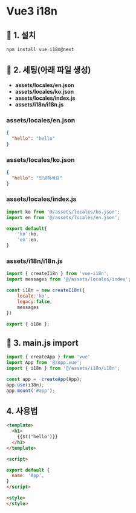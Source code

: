 # Vue3 i18n

## 🥷 1. 설치
```javascript
npm install vue-i18n@next
```

## 😬 2. 세팅(아래 파일 생성)
- **assets/locales/en.json**
- **assets/locales/ko.json**
- **assets/locales/index.js**
- **assets/i18n/i18n.js**


### assets/locales/en.json
```json
{
  "hello": "hello"
}
```

### assets/locales/ko.json
```json
{
  "hello": "안녕하세요"
}
```

### assets/locales/index.js
```javascript
import ko from '@/assets/locales/ko.json';
import en from '@/assets/locales/en.json';

export default{
    'ko':ko,
    'en':en,
}
```

### assets/i18n/i18n.js
```javascript
import { createI18n } from 'vue-i18n';
import messages from '@/assets/locales/index';

const i18n = new createI18n({
    locale:'ko',
    legacy:false,
    messages
})

export { i18n };
```

## 🐏 3. main.js import
```javascript
import { createApp } from 'vue'
import App from '@/App.vue';
import { i18n } from '@/assets/i18n/i18n';

const app =  createApp(App);
app.use(i18n);
app.mount('#app');
```


## 4. 사용법
```html javascript
<template>
  <h1>
    {{$t('hello')}}
  </h1>
</template>

<script>

export default {
  name: 'App',
}
</script>

<style>
</style>
```